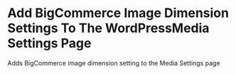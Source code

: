 # Add BigCommerce Image Dimension Settings To The WordPressMedia Settings Page
Adds BigCommerce image dimension setting to the Media Settings page
